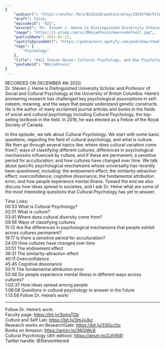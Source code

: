 ```yaml
---
{
	"audiourl": "https://anchor.fm/s/822ba20/podcast/play/23545740/https%3A%2F%2Fd3ctxlq1ktw2nl.cloudfront.net%2Fstaging%2F2020-11-5%2F26707c14-d194-4fc6-e9cf-1d0e744de9f6.m4a",
	"draft": false,
	"episodeid": "421",
	"excerpt": "Dr. Steven J. Heine is Distinguished University Scholar and Professor of Social and Cultural Psychology at the University of British Columbia. Heine’s pioneering research has challenged key psychological assumptions in self-esteem, meaning, and the ways that people understand genetic constructs. He is the author of many acclaimed journal articles and books in the fields of social and cultural psychology including Cultural Psychology, the top-selling textbook in the field. In 2016, he was elected as a Fellow of the Royal Society of Canada.",
	"image": "https://i.ytimg.com/vi/BHsiadYuuss/maxresdefault.jpg",
	"publishDate": 2021-01-22,
	"spotifyEpisodeUrl": "https://podcasters.spotify.com/pod/show/thedissenter/episodes/421-Steven-Heine-Cultural-Psychology--and-How-Psychology-Varies-Across-Cultures-end2ec",
	"tags": [
		"Psychology"
	],
	"title": "#421 Steven Heine: Cultural Psychology, and How Psychology Varies Across Cultures",
	"youtubeid": "BHsiadYuuss"
}
---
```

RECORDED ON DECEMBER 4th 2020.  
Dr. Steven J. Heine is Distinguished University Scholar and Professor of Social and Cultural Psychology at the University of British Columbia. Heine’s pioneering research has challenged key psychological assumptions in self-esteem, meaning, and the ways that people understand genetic constructs. He is the author of many acclaimed journal articles and books in the fields of social and cultural psychology including Cultural Psychology, the top-selling textbook in the field. In 2016, he was elected as a Fellow of the Royal Society of Canada.

In this episode, we talk about Cultural Psychology. We start with some basic questions, regarding the field of cultural psychology, and what is culture. We then go through several topics like: where does cultural variation come from?; ways of classifying different cultures; differences in psychological mechanisms influenced by culture, and if these are permanent; a sensitive period for acculturation; and how cultures have changed over time. We talk about specific psychological mechanisms whose universality has recently been questioned, including: the endowment effect; the similarity-attraction effect; overconfidence; cognitive dissonance; the fundamental attribution error; and how people experience mental illness. Toward the end we also discuss how ideas spread in societies, and I ask Dr. Heine what are some of the most interesting questions that Cultural Psychology has yet to answer.

Time Links:  
<time>00:53</time> What is Cultural Psychology?  
<time>02:01</time> What is culture?  
<time>03:41</time> Where does cultural diversity come from?  
<time>09:56</time> Ways of classifying cultures  
<time>15:12</time> Are the differences in psychological mechanisms that people exhibit across cultures permanent?  
<time>19:17</time> Is there a sensitive period for acculturation?  
<time>24:00</time> How cultures have changed over time  
<time>33:51</time> The endowment effect  
<time>36:31</time> The similarity-attraction effect  
<time>40:11</time> Overconfidence  
<time>45:45</time> Cognitive dissonance  
<time>50:11</time> The fundamental attribution error  
<time>53:48</time> Do people experience mental illness in different ways across cultures?  
<time>1:02:37</time> How ideas spread among people  
<time>1:08:08</time> Questions in cultural psychology to answer in the future  
<time>1:13:58</time> Follow Dr. Heine’s work!

---

Follow Dr. Heine’s work:  
Faculty page: https://bit.ly/3omsTGb  
Culture and Self Lab: https://bit.ly/3mJyJkz  
Research works on ResearchGate: https://bit.ly/33Gcc0o  
Books on Amazon: https://amzn.to/36GIWc6  
Cultural Psychology (4th edition): https://amzn.to/2JIVR4f  
Twitter handle: @StevenHeine4
